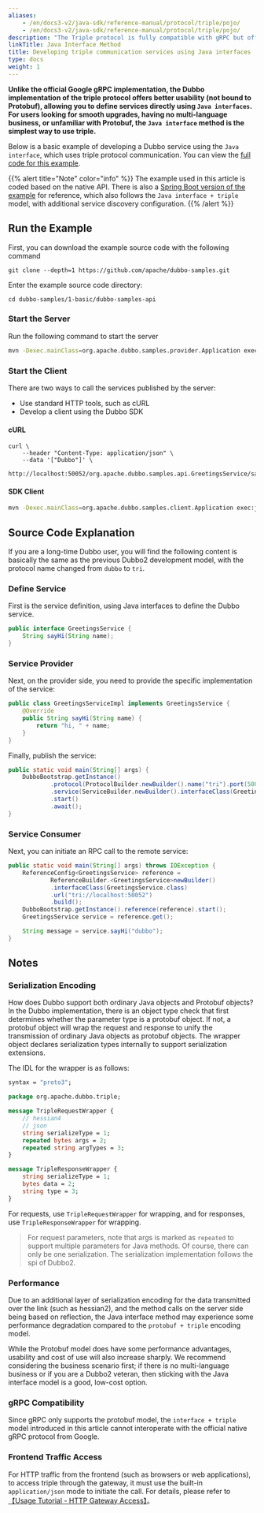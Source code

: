 ```yaml
---
aliases:
    - /en/docs3-v2/java-sdk/reference-manual/protocol/triple/pojo/
    - /en/docs3-v2/java-sdk/reference-manual/protocol/triple/pojo/
description: "The Triple protocol is fully compatible with gRPC but offers better usability without binding to Protobuf, allowing you to define services directly using `Java interfaces`."
linkTitle: Java Interface Method
title: Developing triple communication services using Java interfaces
type: docs
weight: 1
---
```


**Unlike the official Google gRPC implementation, the Dubbo implementation of the triple protocol offers better usability (not bound to Protobuf), allowing you to define services directly using `Java interfaces`. For users looking for smooth upgrades, having no multi-language business, or unfamiliar with Protobuf, the `Java interface` method is the simplest way to use triple.**

Below is a basic example of developing a Dubbo service using the `Java interface`, which uses triple protocol communication. You can view the [full code for this example](https://github.com/apache/dubbo-samples/tree/master/1-basic/dubbo-samples-api).

{{% alert title="Note" color="info" %}}
The example used in this article is coded based on the native API. There is also a [Spring Boot version of the example](https://github.com/apache/dubbo-samples/tree/master/1-basic/dubbo-samples-spring-boot) for reference, which also follows the `Java interface + triple` model, with additional service discovery configuration.
{{% /alert %}}

## Run the Example
First, you can download the example source code with the following command
```shell
git clone --depth=1 https://github.com/apache/dubbo-samples.git
```

Enter the example source code directory:
```shell
cd dubbo-samples/1-basic/dubbo-samples-api
```

### Start the Server
Run the following command to start the server

```bash
mvn -Dexec.mainClass=org.apache.dubbo.samples.provider.Application exec:java
```

### Start the Client

There are two ways to call the services published by the server:
* Use standard HTTP tools, such as cURL
* Develop a client using the Dubbo SDK

#### cURL
```shell
curl \
    --header "Content-Type: application/json" \
    --data '["Dubbo"]' \
    http://localhost:50052/org.apache.dubbo.samples.api.GreetingsService/sayHi/
```

#### SDK Client

```bash
mvn -Dexec.mainClass=org.apache.dubbo.samples.client.Application exec:java
```

## Source Code Explanation
If you are a long-time Dubbo user, you will find the following content is basically the same as the previous Dubbo2 development model, with the protocol name changed from `dubbo` to `tri`.

### Define Service
First is the service definition, using Java interfaces to define the Dubbo service.
```java
public interface GreetingsService {
    String sayHi(String name);
}
```

### Service Provider
Next, on the provider side, you need to provide the specific implementation of the service:
```java
public class GreetingsServiceImpl implements GreetingsService {
    @Override
    public String sayHi(String name) {
        return "hi, " + name;
    }
}
```

Finally, publish the service:
```java
public static void main(String[] args) {
	DubboBootstrap.getInstance()
			.protocol(ProtocolBuilder.newBuilder().name("tri").port(50052).build())
			.service(ServiceBuilder.newBuilder().interfaceClass(GreetingsService.class).ref(new GreetingsServiceImpl()).build())
			.start()
			.await();
}
```

### Service Consumer

Next, you can initiate an RPC call to the remote service:
```java
public static void main(String[] args) throws IOException {
	ReferenceConfig<GreetingsService> reference =
			ReferenceBuilder.<GreetingsService>newBuilder()
			.interfaceClass(GreetingsService.class)
			.url("tri://localhost:50052")
			.build();
	DubboBootstrap.getInstance().reference(reference).start();
	GreetingsService service = reference.get();

	String message = service.sayHi("dubbo");
}
```

## Notes

### Serialization Encoding

How does Dubbo support both ordinary Java objects and Protobuf objects? In the Dubbo implementation, there is an object type check that first determines whether the parameter type is a protobuf object. If not, a protobuf object will wrap the request and response to unify the transmission of ordinary Java objects as protobuf objects. The wrapper object declares serialization types internally to support serialization extensions.

The IDL for the wrapper is as follows:
```proto
syntax = "proto3";

package org.apache.dubbo.triple;

message TripleRequestWrapper {
    // hessian4
    // json
    string serializeType = 1;
    repeated bytes args = 2;
    repeated string argTypes = 3;
}

message TripleResponseWrapper {
    string serializeType = 1;
    bytes data = 2;
    string type = 3;
}
```

For requests, use `TripleRequestWrapper` for wrapping, and for responses, use `TripleResponseWrapper` for wrapping.

> For request parameters, note that args is marked as `repeated` to support multiple parameters for Java methods. Of course, there can only be one serialization. The serialization implementation follows the spi of Dubbo2.

### Performance
Due to an additional layer of serialization encoding for the data transmitted over the link (such as hessian2), and the method calls on the server side being based on reflection, the Java interface method may experience some performance degradation compared to the `protobuf + triple` encoding model.

While the Protobuf model does have some performance advantages, usability and cost of use will also increase sharply. We recommend considering the business scenario first; if there is no multi-language business or if you are a Dubbo2 veteran, then sticking with the Java interface model is a good, low-cost option.

### gRPC Compatibility
Since gRPC only supports the protobuf model, the `interface + triple` model introduced in this article cannot interoperate with the official native gRPC protocol from Google.

### Frontend Traffic Access
For HTTP traffic from the frontend (such as browsers or web applications), to access triple through the gateway, it must use the built-in `application/json` mode to initiate the call. For details, please refer to [【Usage Tutorial - HTTP Gateway Access】](/en/overview/mannual/java-sdk/tasks/gateway/triple/)。


